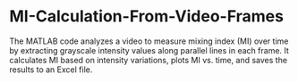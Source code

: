# MI-Calculation-From-Video-Frames
The MATLAB code analyzes a video to measure mixing index (MI) over time by extracting grayscale intensity values along parallel lines in each frame. It calculates MI based on intensity variations, plots MI vs. time, and saves the results to an Excel file.
